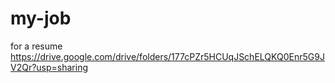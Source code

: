 # my-job
for a resume
https://drive.google.com/drive/folders/177cPZr5HCUqJSchELQKQ0Enr5G9JV2Qr?usp=sharing
